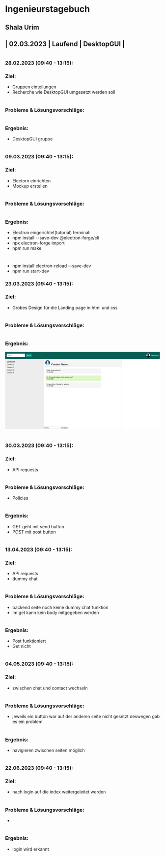 # Ingenieurstagebuch
## Shala Urim
## | 02.03.2023 | Laufend | DesktopGUI |
#

### 28.02.2023 (09:40 - 13:15): 

### Ziel: 
* Gruppen einteilungen
* Recherche wie DesktopGUI umgesetzt werden soll
#

### Probleme & Lösungsvorschläge:  

#

### Ergebnis: 
* DesktopGUI gruppe
#
#

### 09.03.2023 (09:40 - 13:15): 

### Ziel: 
* Electorn einrichten
* Mockup erstellen
#

### Probleme & Lösungsvorschläge:  

#

### Ergebnis: 
* Electron eingerichtet(tutorial)
terminal:
* npm install --save-dev @electron-forge/cli
* npx electron-forge import
* npm run make
#
* npm install electron-reload --save-dev
* npm run start-dev

### 23.03.2023 (09:40 - 13:15): 

### Ziel: 
* Grobes Design für die Landing page in html und css
#

### Probleme & Lösungsvorschläge:  

#

### Ergebnis: 
![loginpage](/pics/landingpage_design.jpg)
#

### 30.03.2023 (09:40 - 13:15): 

### Ziel: 
* API requests
#

### Probleme & Lösungsvorschläge:  
* Policies
#

### Ergebnis: 
* GET geht mit send button
* POST mit post button
#
### 13.04.2023 (09:40 - 13:15): 

### Ziel: 
* API requests
* dummy chat
#

### Probleme & Lösungsvorschläge:  
* backend seite noch keine dummy chat funktion
* Im get kann kein body mitgegeben werden
#

### Ergebnis: 
* Post funktioniert
* Get nicht
#

### 04.05.2023 (09:40 - 13:15): 

### Ziel: 
* zwischen chat und contact wechseln
#

### Probleme & Lösungsvorschläge:  
* jeweils ein button war auf der anderen seite nicht gesetzt deswegen gab es ein problem
#

### Ergebnis: 
* navigieren zwischen seiten möglich
#

### 22.06.2023 (09:40 - 13:15): 

### Ziel: 
* nach login auf die index weitergeleitet werden
#

### Probleme & Lösungsvorschläge:  
* 
#

### Ergebnis: 
* login wird erkannt


#